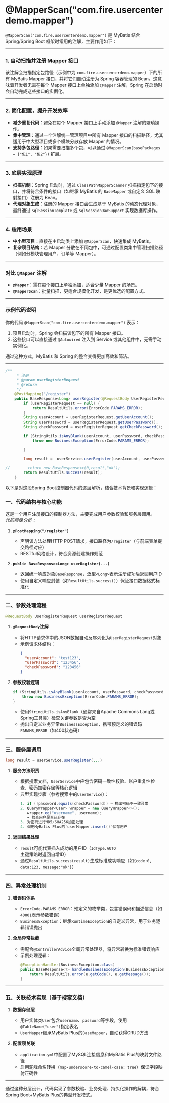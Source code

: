 # @MapperScan("com.fire.usercenterdemo.mapper")

`@MapperScan("com.fire.usercenterdemo.mapper")` 是 MyBatis 结合 Spring/Spring Boot 框架时常用的注解，主要作用如下：

---

### 1. **自动扫描并注册 Mapper 接口**
该注解会扫描指定包路径（示例中为 `com.fire.usercenterdemo.mapper`）下的所有 MyBatis Mapper 接口，并将它们自动注册为 Spring 容器管理的 Bean。这意味着开发者无需在每个 Mapper 接口上单独添加 `@Mapper` 注解，Spring 在启动时会自动完成这些接口的实例化。

---

### 2. **简化配置，提升开发效率**
- **减少重复代码**：避免在每个 Mapper 接口上手动添加 `@Mapper` 注解的繁琐操作。
- **集中管理**：通过一个注解统一管理项目中所有 Mapper 接口的扫描路径，尤其适用于中大型项目或多个模块分散存放 Mapper 的情况。
- **支持多包路径**：如果需要扫描多个包，可以通过 `@MapperScan(basePackages = {"包1", "包2"})` 扩展。

---

### 3. **底层实现原理**
- **扫描机制**：Spring 启动时，通过 `ClassPathMapperScanner` 扫描指定包下的接口，并将符合条件的接口（如继承 MyBatis 的 `BaseMapper` 或自定义 SQL 映射接口）注册为 Bean。
- **代理对象生成**：注册的 Mapper 接口会生成基于 MyBatis 的动态代理对象，最终通过 `SqlSessionTemplate` 或 `SqlSessionDaoSupport` 实现数据库操作。

---

### 4. **适用场景**
- **中小型项目**：直接在主启动类上添加 `@MapperScan`，快速集成 MyBatis。
- **复杂项目结构**：若 Mapper 分散在不同包中，可通过配置类集中管理扫描路径（例如分模块管理用户、订单等 Mapper）。

---

### 对比 `@Mapper` 注解
- **`@Mapper`**：需在每个接口上单独添加，适合少量 Mapper 的场景。
- **`@MapperScan`**：批量扫描，更适合规模化开发，是更优选的配置方式。

---

### 示例代码说明
你的代码 `@MapperScan("com.fire.usercenterdemo.mapper")` 表示：
1. 项目启动时，Spring 会扫描该包下的所有 Mapper 接口。
2. 这些接口可以直接通过 `@Autowired` 注入到 Service 或其他组件中，无需手动实例化。

通过这种方式，MyBatis 和 Spring 的整合变得更加高效和简洁。

---

```java
/**
     * 注册
     * @param userRegisterRequest
     * @return
     */
    @PostMapping("/register")
    public BaseResponse<Long> userRegister(@RequestBody UserRegisterRequest userRegisterRequest) {
        if (userRegisterRequest == null) {
            return ResultUtils.error(ErrorCode.PARAMS_ERROR);
        }
        String userAccount = userRegisterRequest.getUserAccount();
        String userPassword = userRegisterRequest.getUserPassword();
        String checkPassword = userRegisterRequest.getCheckPassword();

        if (StringUtils.isAnyBlank(userAccount, userPassword, checkPassword)) {
            throw new BusinessException(ErrorCode.PARAMS_ERROR);

        }

        long result =  userService.userRegister(userAccount, userPassword, checkPassword);

//        return new BaseResponse<>(0,result,"ok");
        return ResultUtils.success(result);
    }

```

以下是对这段Spring Boot控制器代码的逐层解析，结合技术背景和实现逻辑：

### 一、代码结构与核心功能
这是一个用户注册接口的控制器方法，主要完成用户参数校验和服务层调用。  
*代码层级分析：*
1. **`@PostMapping("/register")`**
    - 声明该方法处理HTTP POST请求，接口路径为`/register`（与前端表单提交路径对应）
    - RESTful风格设计，符合资源创建操作规范

2. **`public BaseResponse<Long> userRegister(...)`**
    - 返回统一响应对象`BaseResponse`，泛型`<Long>`表示注册成功后返回用户ID
    - 使用自定义响应封装（如`ResultUtils.success()`）保证接口数据格式标准化

---

### 二、参数处理流程
```java
@RequestBody UserRegisterRequest userRegisterRequest
```
1. **`@RequestBody`注解**
    - 将HTTP请求体中的JSON数据自动反序列化为`UserRegisterRequest`对象
    - 示例请求体结构：
      ```json
      {
        "userAccount": "test123",
        "userPassword": "123456",
        "checkPassword": "123456"
      }
      ```

2. **参数校验逻辑**
   ```java
   if (StringUtils.isAnyBlank(userAccount, userPassword, checkPassword)) {
       throw new BusinessException(ErrorCode.PARAMS_ERROR);
   }
   ```
    - 使用`StringUtils.isAnyBlank`（通常来自Apache Commons Lang或Spring工具类）检查关键参数是否为空
    - 抛出自定义业务异常`BusinessException`，携带预定义的错误码`PARAMS_ERROR`（如400状态码）

---

### 三、服务层调用
```java
long result = userService.userRegister(...)
```
1. **服务方法职责**
    - 根据搜索文档，`UserService`中应包含密码一致性校验、账户重复性检查、密码加密存储等核心逻辑
    - 典型实现步骤（参考搜索中的`UserService`）：
      ```java
      1. if (!password.equals(checkPassword)) → 抛出密码不一致异常
      2. QueryWrapper<User> wrapper = new QueryWrapper<>();
         wrapper.eq("username", username);
         → 检查用户是否已存在
      3. 对密码进行MD5/SHA256加密处理
      4. 调用MyBatis Plus的`userMapper.insert()`保存用户
      ```

2. **返回结果处理**
    - `result`可能代表插入成功的用户ID（`IdType.AUTO`主键策略时返回自增ID）
    - 通过`ResultUtils.success(result)`生成标准成功响应（如`{code:0, data:123, message:"ok"}`）

---

### 四、异常处理机制
1. **错误码体系**
    - `ErrorCode.PARAMS_ERROR`：预定义的枚举类，包含错误码和描述信息（如`40001`表示参数错误）
    - `BusinessException`：继承`RuntimeException`的自定义异常，用于业务逻辑错误抛出

2. **全局异常拦截**
    - 需配合`@ControllerAdvice`全局异常处理器，将异常转换为标准错误响应
    - 示例处理逻辑：
      ```java
      @ExceptionHandler(BusinessException.class)
      public BaseResponse<?> handleBusinessException(BusinessException e) {
          return ResultUtils.error(e.getCode(), e.getMessage());
      }
      ```

---

### 五、关联技术实现（基于搜索文档）
1. **数据存储层**
    - 用户实体类`User`包含`username`、`password`等字段，使用`@TableName("user")`指定表名
    - `UserMapper`继承MyBatis Plus的`BaseMapper`，自动获得CRUD方法

2. **配置项关联**
    - `application.yml`中配置了MySQL连接信息和MyBatis Plus的映射文件路径
    - 启用驼峰命名转换（`map-underscore-to-camel-case: true`）保证字段映射正确性

---

通过这种分层设计，代码实现了参数校验、业务处理、持久化操作的解耦，符合Spring Boot+MyBatis Plus的典型开发模式。